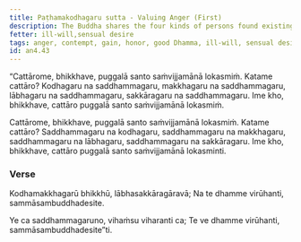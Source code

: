 ```yaml
---
title: Paṭhamakodhagaru sutta - Valuing Anger (First)
description: The Buddha shares the four kinds of persons found existing in the world - those who value anger, contempt, gain, and honor, and those who value the good Dhamma instead.
fetter: ill-will,sensual desire
tags: anger, contempt, gain, honor, good Dhamma, ill-will, sensual desire, an, an4
id: an4.43
---
```


“Cattārome, bhikkhave, puggalā santo saṁvijjamānā lokasmiṁ. Katame cattāro? Kodhagaru na saddhammagaru, makkhagaru na saddhammagaru, lābhagaru na saddhammagaru, sakkāragaru na saddhammagaru. Ime kho, bhikkhave, cattāro puggalā santo saṁvijjamānā lokasmiṁ.

Cattārome, bhikkhave, puggalā santo saṁvijjamānā lokasmiṁ. Katame cattāro? Saddhammagaru na kodhagaru, saddhammagaru na makkhagaru, saddhammagaru na lābhagaru, saddhammagaru na sakkāragaru. Ime kho, bhikkhave, cattāro puggalā santo saṁvijjamānā lokasminti.

### Verse

Kodhamakkhagarū bhikkhū,
lābhasakkāragāravā;
Na te dhamme virūhanti,
sammāsambuddhadesite.

Ye ca saddhammagaruno,
vihaṁsu viharanti ca;
Te ve dhamme virūhanti,
sammāsambuddhadesite”ti.